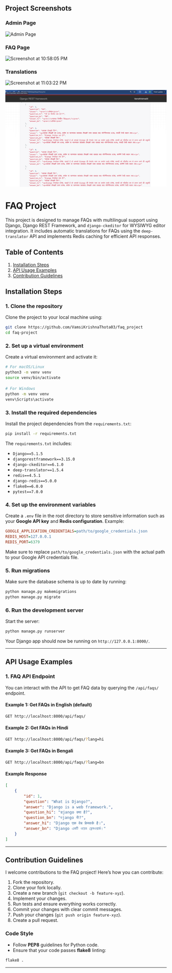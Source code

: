 ## Project Screenshots

### Admin Page
![Admin Page](https://raw.githubusercontent.com/VamsiKrishnaThota03/faq_project/refs/heads/main/images/Screenshot%202025-02-01%20at%2010.52.01%E2%80%AFPM.png)

### FAQ Page
![Screenshot at 10:58:05 PM](https://raw.githubusercontent.com/VamsiKrishnaThota03/faq_project/refs/heads/main/images/Screenshot%202025-02-01%20at%2010.58.05%E2%80%AFPM.png)

### Translations
![Screenshot at 11:03:22 PM](https://raw.githubusercontent.com/VamsiKrishnaThota03/faq_project/refs/heads/main/images/Screenshot%202025-02-01%20at%2011.03.22%E2%80%AFPM.png)

![Screenshot at 11:03:22 PM](https://raw.githubusercontent.com/VamsiKrishnaThota03/faq_project/refs/heads/main/images/image.png)

# FAQ Project

This project is designed to manage FAQs with multilingual support using Django, Django REST Framework, and `django-ckeditor` for WYSIWYG editor integration. It includes automatic translations for FAQs using the `deep-translator` API and implements Redis caching for efficient API responses.

## Table of Contents
1. [Installation Steps](#installation-steps)
2. [API Usage Examples](#api-usage-examples)
3. [Contribution Guidelines](#contribution-guidelines)

## Installation Steps

### 1. Clone the repository

Clone the project to your local machine using:

```bash
git clone https://github.com/VamsiKrishnaThota03/faq_project
cd faq-project
```

### 2. Set up a virtual environment

Create a virtual environment and activate it:

```bash
# For macOS/Linux
python3 -m venv venv
source venv/bin/activate

# For Windows
python -m venv venv
venv\Scripts\activate
```

### 3. Install the required dependencies

Install the project dependencies from the `requirements.txt`:

```bash
pip install -r requirements.txt
```

The `requirements.txt` includes:
- `Django==5.1.5`
- `djangorestframework==3.15.0`
- `django-ckeditor==6.1.0`
- `deep-translator==1.5.4`
- `redis==4.5.1`
- `django-redis==5.0.0`
- `flake8==6.0.0`
- `pytest==7.0.0`

### 4. Set up the environment variables

Create a `.env` file in the root directory to store sensitive information such as your **Google API key** and **Redis configuration**. Example:

```ini
GOOGLE_APPLICATION_CREDENTIALS=path/to/google_credentials.json
REDIS_HOST=127.0.0.1
REDIS_PORT=6379
```

Make sure to replace `path/to/google_credentials.json` with the actual path to your Google API credentials file.

### 5. Run migrations

Make sure the database schema is up to date by running:

```bash
python manage.py makemigrations
python manage.py migrate
```

### 6. Run the development server

Start the server:

```bash
python manage.py runserver
```

Your Django app should now be running on `http://127.0.0.1:8000/`.

---

## API Usage Examples

### 1. FAQ API Endpoint

You can interact with the API to get FAQ data by querying the `/api/faqs/` endpoint.

#### Example 1: Get FAQs in English (default)

```bash
GET http://localhost:8000/api/faqs/
```

#### Example 2: Get FAQs in Hindi

```bash
GET http://localhost:8000/api/faqs/?lang=hi
```

#### Example 3: Get FAQs in Bengali

```bash
GET http://localhost:8000/api/faqs/?lang=bn
```

#### Example Response

```json
[
    {
        "id": 1,
        "question": "What is Django?",
        "answer": "Django is a web framework.",
        "question_hi": "डjango क्या है?",
        "question_bn": "ডjango কী?",
        "answer_hi": "Django एक वेब फ्रेमवर्क है।",
        "answer_bn": "Django একটি ওয়েব ফ্রেমওয়ার্ক।"
    }
]
```

---

## Contribution Guidelines

I welcome contributions to the FAQ project! Here’s how you can contribute:

1. Fork the repository.
2. Clone your fork locally.
3. Create a new branch (`git checkout -b feature-xyz`).
4. Implement your changes.
5. Run tests and ensure everything works correctly.
6. Commit your changes with clear commit messages.
7. Push your changes (`git push origin feature-xyz`).
8. Create a pull request.

### Code Style
- Follow **PEP8** guidelines for Python code.
- Ensure that your code passes **flake8** linting:

```bash
flake8 .
```

---


